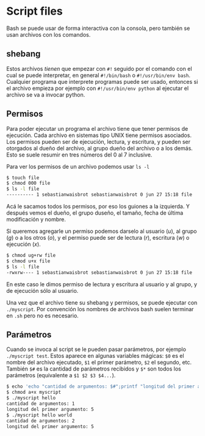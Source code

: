 # Script files

Bash se puede usar de forma interactiva con la consola, pero también se usan archivos con los
comandos.

## shebang

Estos archivos _tienen_ que empezar con `#!` seguido por el comando con el cual se puede
interpretar, en general `#!/bin/bash` o `#!/usr/bin/env bash`. Cualquier programa que interprete
programas puede ser usado, entonces si el archivo empieza por ejemplo con `#!/usr/bin/env python`
al ejecutar el archivo se va a invocar python.

## Permisos

Para poder ejecutar un programa el archivo tiene que tener permisos de ejecución. Cada archivo en
sistemas tipo UNIX tiene permisos asociados. Los permisos pueden ser de ejecución, lectura, y
escritura, y pueden ser otorgados al dueño del archivo, al grupo dueño del archivo o a los demás.
Esto se suele resumir en tres números del 0 al 7 inclusive.

Para ver los permisos de un archivo podemos usar `ls -l`

```bash
$ touch file
$ chmod 000 file
$ ls -l file 
---------- 1 sebastianwaisbrot sebastianwaisbrot 0 jun 27 15:18 file
```

Acá le sacamos todos los permisos, por eso los guiones a la izquierda. Y después vemos el dueño,
el grupo duseño, el tamaño, fecha de última modificación y nombre.

Si queremos agregarle un permiso podemos darselo al usuario (_u_), al grupo (_g_) o a los otros
(_o_), y el permiso puede ser de lectura (_r_), escritura (_w_) o ejecución (_x_).


```bash
$ chmod ug+rw file
$ chmod u+x file
$ ls -l file
-rwxrw---- 1 sebastianwaisbrot sebastianwaisbrot 0 jun 27 15:18 file
```

En este caso le dimos permiso de lectura y escritura al usuario y al grupo, y de ejecución sólo al
usuario.

Una vez que el archivo tiene su shebang y permisos, se puede ejecutar con `./myscript`. Por
convención los nombres de archivos bash suelen terminar en `.sh` pero no es necesario.

## Parámetros

Cuando se invoca al script se le pueden pasar parámetros, por ejemplo `./myscript test`. Estos
aparece en algunas variables mágicas: `$0` es el nombre del archivo ejecutado, `$1` el primer
parámetro, `$2` el segundo, etc. También `$#` es la cantidad de parámetros recibidos y `$*` son
todos los parámetros (equivalente a `$1 $2 $3 $4...`).

```bash
$ echo 'echo "cantidad de argumentos: $#";printf "longitud del primer argumento: "; echo -n $1|wc -c' > myscript
$ chmod a+x myscript
$ ./myscript hello
cantidad de argumentos: 1
longitud del primer argumento: 5
$ ./myscript hello world
cantidad de argumentos: 2
longitud del primer argumento: 5
```
